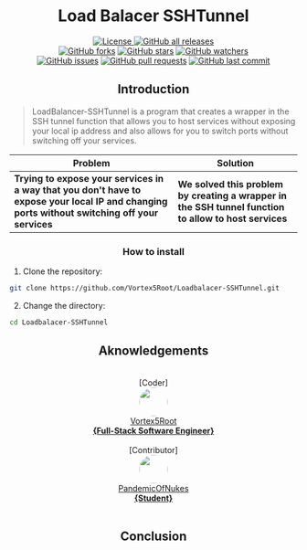 <h1 align="center">Load Balacer SSHTunnel</h1>
<p align="center">
    <a href="https://github.com/Vortex5Root/Loadbalacer-SSHTunnel/blob/master/LICENSE"><img src="https://img.shields.io/github/license/Vortex5Root/Loadbalacer-SSHTunnel.svg" alt="License">
    <a href="https://github.com/Vortex5Root/Loadbalacer-SSHTunnel/releases"><img src="https://img.shields.io/github/downloads/Vortex5Root/Loadbalacer-SSHTunnel/total.svg" alt="GitHub all releases"></a><br>
    <a href="https://github.com/Vortex5Root/Loadbalacer-SSHTunnel/network"><img src="https://img.shields.io/github/forks/Vortex5Root/Loadbalacer-SSHTunnel.svg" alt="GitHub forks"></a>
    <a href="https://github.com/Vortex5Root/Loadbalacer-SSHTunnel/stargazers"><img src="https://img.shields.io/github/stars/Vortex5Root/Loadbalacer-SSHTunnel.svg" alt="GitHub stars"></a>
    <a href="https://github.com/Vortex5Root/Loadbalacer-SSHTunnel/watchers"><img src="https://img.shields.io/github/watchers/Vortex5Root/Loadbalacer-SSHTunnel.svg" alt="GitHub watchers"></a><br>
    <a href="https://github.com/Vortex5Root/Loadbalacer-SSHTunnel/issues"><img src="https://img.shields.io/github/issues/Vortex5Root/Loadbalacer-SSHTunnel.svg" alt="GitHub issues"></a>
    <a href="https://github.com/Vortex5Root/Loadbalacer-SSHTunnel/pulls"><img src="https://img.shields.io/github/issues-pr/Vortex5Root/Loadbalacer-SSHTunnel.svg" alt="GitHub pull requests"></a>
    <a href="https://github.com/Vortex5Root/Loadbalacer-SSHTunnel/commits/master"><img src="https://img.shields.io/github/last-commit/Vortex5Root/Loadbalacer-SSHTunnel.svg" alt="GitHub last commit"></a>
</p>

<h2 align="center">Introduction</h2>

> LoadBalancer-SSHTunnel is a program that creates a wrapper in the SSH tunnel function that allows you to host services without exposing your local ip address and also allows for you to switch ports without switching off your services. 

| Problem | Solution |
| --- | --- |
| **Trying to expose your services in a way that you don't have to expose your local IP and changing ports without switching off your services** | **We solved this problem by creating a wrapper in the SSH tunnel function to allow to host services** |

<h3 align="center"> How to install </h3>

1. Clone the repository:
```bash
git clone https://github.com/Vortex5Root/Loadbalacer-SSHTunnel.git
```

2. Change the directory:
```bash
cd Loadbalacer-SSHTunnel
```

<h2 align="center"> Aknowledgements </h2>

<p align="center">
    <br>[Coder]<br>
    <a href="https://github.com/Vortex5Root"><img src=https://avatars.githubusercontent.com/u/102427260?s=200&v=4 width=50 style="border-radius: 50%;"><br>Vortex5Root <br><b>        {Full-Stack Software Engineer}</b></a><br>
    <br>[Contributor]<br>
    <a href="https://github.com/PandemicOfNukes"><img src=https://avatars.githubusercontent.com/u/59929476?s=200&v=4 width=50 style="border-radius: 50%;"><br>PandemicOfNukes <br><b>        {Student}</b></a><br><br>
</p>

<h2 align="center"> Conclusion </h2>
